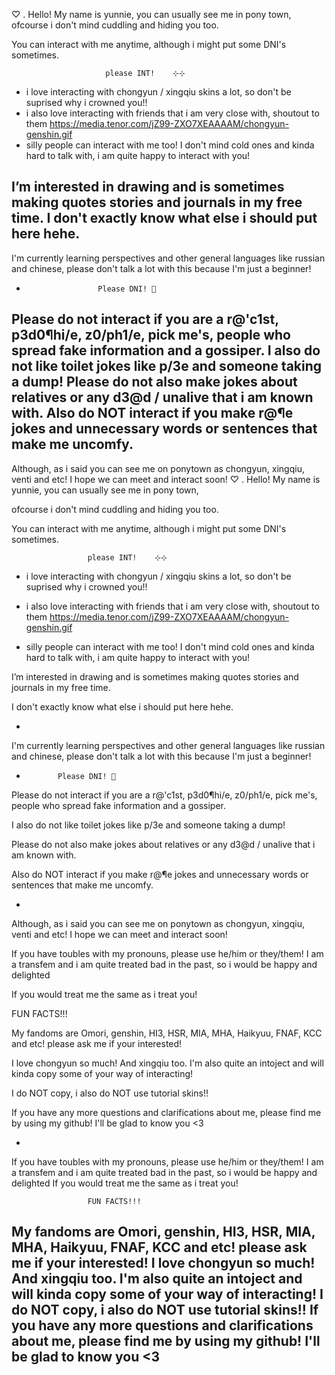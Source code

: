 ♡ . Hello! My name is yunnie, you can usually see me in pony town, 
ofcourse i don't mind cuddling and hiding you too. 

You can interact with me anytime, although i might put some DNI's sometimes.

 					     please INT! 	⊹⊹
 - i love interacting with chongyun / xingqiu skins a lot, so don't be suprised why i crowned you!!
 - i also love interacting with friends that i am very close with, shoutout to them https://media.tenor.com/jZ99-ZXO7XEAAAAM/chongyun-genshin.gif
 - silly people can interact with me too! I don't mind cold ones and kinda hard to talk with, i am quite happy to interact with you! 
	

I’m interested in drawing and is sometimes making quotes stories and journals in my free time. 
I don't exactly know what else i should put here hehe.  
- 

I'm currently learning perspectives and other general languages like russian and chinese, please don't talk a lot with this because I'm just a beginner!
-   			      Please DNI! 🙏
Please do not interact if you are a r@'c1st, p3d0¶hi/e, z0/ph1/e, pick me's, people who spread fake information and a gossiper.
I also do not like toilet jokes like p/3e and someone taking a dump! 
Please do not also make jokes about relatives or any d3@d / unalive that i am known with. 
Also do NOT interact if you make r@¶e jokes and unnecessary words or sentences that make me uncomfy. 
-
Although, as i said you can see me on ponytown as chongyun, xingqiu, venti and etc! I hope we can meet and interact soon! 
♡ . Hello! My name is yunnie, you can usually see me in pony town, 

ofcourse i don't mind cuddling and hiding you too. 


You can interact with me anytime, although i might put some DNI's sometimes.


					 please INT! 	⊹⊹

- i love interacting with chongyun / xingqiu skins a lot, so don't be suprised why i crowned you!!

- i also love interacting with friends that i am very close with, shoutout to them https://media.tenor.com/jZ99-ZXO7XEAAAAM/chongyun-genshin.gif

- silly people can interact with me too! I don't mind cold ones and kinda hard to talk with, i am quite happy to interact with you! 

	


I’m interested in drawing and is sometimes making quotes stories and journals in my free time. 

I don't exactly know what else i should put here hehe. 

- 


I'm currently learning perspectives and other general languages like russian and chinese, please don't talk a lot with this because I'm just a beginner!

- 			 Please DNI! 🙏

Please do not interact if you are a r@'c1st, p3d0¶hi/e, z0/ph1/e, pick me's, people who spread fake information and a gossiper.

I also do not like toilet jokes like p/3e and someone taking a dump! 

Please do not also make jokes about relatives or any d3@d / unalive that i am known with. 

Also do NOT interact if you make r@¶e jokes and unnecessary words or sentences that make me uncomfy. 

-

Although, as i said you can see me on ponytown as chongyun, xingqiu, venti and etc! I hope we can meet and interact soon! 


If you have toubles with my pronouns, please use he/him or they/them! I am a transfem and i am quite treated bad in the past, so i would be happy and delighted

If you would treat me the same as i treat you! 


FUN FACTS!!! 

My fandoms are Omori, genshin, HI3, HSR, MIA, MHA, Haikyuu, FNAF, KCC and etc! please ask me if your interested! 

I love chongyun so much! And xingqiu too. I'm also quite an intoject and will kinda copy some of your way of interacting! 

I do NOT copy, i also do NOT use tutorial skins!! 

If you have any more questions and clarifications about me, please find me by using my github! I'll be glad to know you <3

-


If you have toubles with my pronouns, please use he/him or they/them! I am a transfem and i am quite treated bad in the past, so i would be happy and delighted
If you would treat me the same as i treat you! 

                     FUN FACTS!!! 
My fandoms are Omori, genshin, HI3, HSR, MIA, MHA, Haikyuu, FNAF, KCC and etc! please ask me if your interested! 
I love chongyun so much! And xingqiu too. I'm also quite an intoject and will kinda copy some of your way of interacting! 
I do NOT copy, i also do NOT use tutorial skins!! 
If you have any more questions and clarifications about me, please find me by using my github! I'll be glad to know you <3
-
